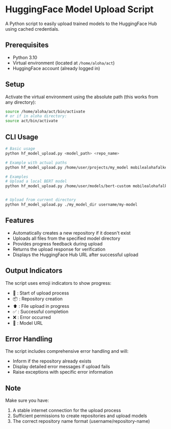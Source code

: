 # HuggingFace Model Upload Script

A Python script to easily upload trained models to the HuggingFace Hub using cached credentials.

## Prerequisites

- Python 3.10
- Virtual environment (located at `/home/aloha/act`)
- HuggingFace account (already logged in)

## Setup

Activate the virtual environment using the absolute path (this works from any directory):
```bash
source /home/aloha/act/bin/activate
# or if in aloha directory:
source act/bin/activate
```

## CLI Usage

```bash
# Basic usage
python hf_model_upload.py <model_path> <repo_name>

# Example with actual paths
python hf_model_upload.py /home/user/projects/my_model mobilealohafalkenberg/model-name

# Examples
# Upload a local BERT model
python hf_model_upload.py /home/user/models/bert-custom mobilealohafalkenberg/bert-custom


# Upload from current directory
python hf_model_upload.py ./my_model_dir username/my-model
```

## Features

- Automatically creates a new repository if it doesn't exist
- Uploads all files from the specified model directory
- Provides progress feedback during upload
- Returns the upload response for verification
- Displays the HuggingFace Hub URL after successful upload

## Output Indicators

The script uses emoji indicators to show progress:
- 🤗 : Start of upload process
- 📦 : Repository creation
- ⬆️  : File upload in progress
- ✅ : Successful completion
- ❌ : Error occurred
- 🔗 : Model URL

## Error Handling

The script includes comprehensive error handling and will:
- Inform if the repository already exists
- Display detailed error messages if upload fails
- Raise exceptions with specific error information

## Note

Make sure you have:
1. A stable internet connection for the upload process
2. Sufficient permissions to create repositories and upload models
3. The correct repository name format (username/repository-name)
